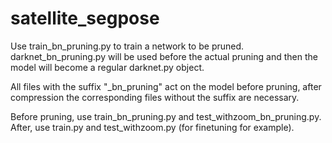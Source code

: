 # satellite_segpose

Use train_bn_pruning.py to train a network to be pruned. darknet_bn_pruning.py will be used before the actual pruning and then the model will become a regular darknet.py object.

All files with the suffix "_bn_pruning" act on the model before pruning, after compression the corresponding files without the suffix are necessary.

Before pruning, use train_bn_pruning.py and test_withzoom_bn_pruning.py. After, use train.py and test_withzoom.py (for finetuning for example).
